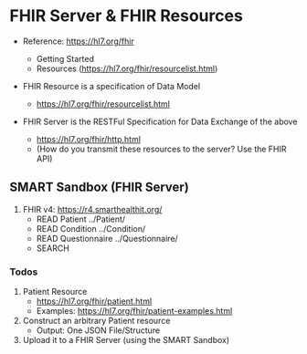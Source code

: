 FHIR Server & FHIR Resources
===========================


- Reference: https://hl7.org/fhir 
    * Getting Started
    * Resources (https://hl7.org/fhir/resourcelist.html) 
   

- FHIR Resource is a specification of Data Model
    * https://hl7.org/fhir/resourcelist.html

- FHIR Server is the RESTFul Specification for Data Exchange of the above
    * https://hl7.org/fhir/http.html
    * (How do you transmit these resources to the server? Use the FHIR API)


SMART Sandbox (FHIR Server)
------------

1. FHIR v4: https://r4.smarthealthit.org/
    * READ Patient ../Patient/<id> 
    * READ Condition ../Condition/<id> 
    * READ Questionnaire ../Questionnaire/<id> 
    * SEARCH 


### Todos

1. Patient Resource 
    - https://hl7.org/fhir/patient.html 
    - Examples: https://hl7.org/fhir/patient-examples.html
2. Construct an arbitrary Patient resource
    - Output: One JSON File/Structure
3. Upload it to a FHIR Server (using the SMART Sandbox)

